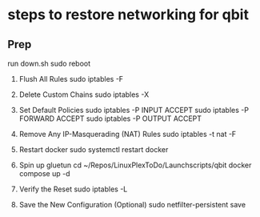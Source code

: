 # steps to restore networking for qbit

## Prep

run down.sh
sudo reboot

1. Flush All Rules
   sudo iptables -F

2. Delete Custom Chains
   sudo iptables -X

3. Set Default Policies
   sudo iptables -P INPUT ACCEPT
   sudo iptables -P FORWARD ACCEPT
   sudo iptables -P OUTPUT ACCEPT

4. Remove Any IP-Masquerading (NAT) Rules
   sudo iptables -t nat -F

5. Restart docker
   sudo systemctl restart docker

6. Spin up gluetun
   cd ~/Repos/LinuxPlexToDo/Launchscripts/qbit
   docker compose up -d

7. Verify the Reset
   sudo iptables -L

8. Save the New Configuration (Optional)
   sudo netfilter-persistent save
